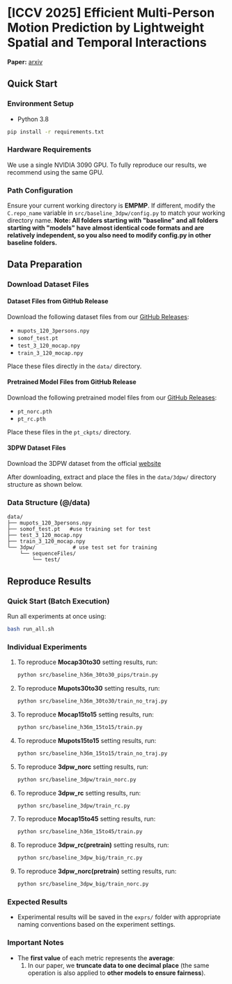 #  [ICCV 2025] Efficient Multi-Person Motion Prediction by Lightweight Spatial and Temporal Interactions

**Paper:** [arxiv](https://arxiv.org/abs/2507.09446)

## Quick Start

### Environment Setup
- Python 3.8
```bash
pip install -r requirements.txt
```

### Hardware Requirements
We use a single NVIDIA 3090 GPU. To fully reproduce our results, we recommend using the same GPU.

### Path Configuration
Ensure your current working directory is **EMPMP**. If different, modify the `C.repo_name` variable in `src/baseline_3dpw/config.py` to match your working directory name. **Note: All folders starting with "baseline" and all folders starting with "models" have almost identical code formats and are relatively independent, so you also need to modify config.py in other baseline folders.**

## Data Preparation

### Download Dataset Files

#### Dataset Files from GitHub Release
Download the following dataset files from our [GitHub Releases](../../releases):
- `mupots_120_3persons.npy`
- `somof_test.pt` 
- `test_3_120_mocap.npy`
- `train_3_120_mocap.npy`

Place these files directly in the `data/` directory.

#### Pretrained Model Files from GitHub Release
Download the following pretrained model files from our [GitHub Releases](../../releases):
- `pt_norc.pth`
- `pt_rc.pth`

Place these files in the `pt_ckpts/` directory.

#### 3DPW Dataset Files
Download the 3DPW dataset from the official [website](https://virtualhumans.mpi-inf.mpg.de/3DPW/)

After downloading, extract and place the files in the `data/3dpw/` directory structure as shown below.

### Data Structure (@/data)


```
data/
├── mupots_120_3persons.npy          
├── somof_test.pt   #use training set for test                 
├── test_3_120_mocap.npy            
├── train_3_120_mocap.npy           
└── 3dpw/            # use test set for training               
    └── sequenceFiles/
        └── test/
```


## Reproduce Results

### Quick Start (Batch Execution)
Run all experiments at once using:
```bash
bash run_all.sh
```

### Individual Experiments
1. To reproduce **Mocap30to30** setting results, run:
   ```bash
   python src/baseline_h36m_30to30_pips/train.py
   ```
2. To reproduce **Mupots30to30** setting results, run:
   ```bash
   python src/baseline_h36m_30to30/train_no_traj.py
   ```
3. To reproduce **Mocap15to15** setting results, run:
   ```bash
   python src/baseline_h36m_15to15/train.py
   ```
4. To reproduce **Mupots15to15** setting results, run:
   ```bash
   python src/baseline_h36m_15to15/train_no_traj.py
   ```
5. To reproduce **3dpw_norc** setting results, run:
   ```bash
   python src/baseline_3dpw/train_norc.py
   ```
6. To reproduce **3dpw_rc** setting results, run:
   ```bash
   python src/baseline_3dpw/train_rc.py
   ```
7. To reproduce **Mocap15to45** setting results, run:
   ```bash
   python src/baseline_h36m_15to45/train.py
   ```
8. To reproduce **3dpw_rc(pretrain)** setting results, run:
   ```bash
   python src/baseline_3dpw_big/train_rc.py
   ```

9. To reproduce **3dpw_norc(pretrain)** setting results, run:
   ```bash
   python src/baseline_3dpw_big/train_norc.py
   ```


### Expected Results
- Experimental results will be saved in the `exprs/` folder with appropriate naming conventions based on the experiment settings.

### Important Notes
- The **first value** of each metric represents the **average**:
  1. In our paper, we **truncate data to one decimal place** (the same operation is also applied to **other models to ensure fairness**).
